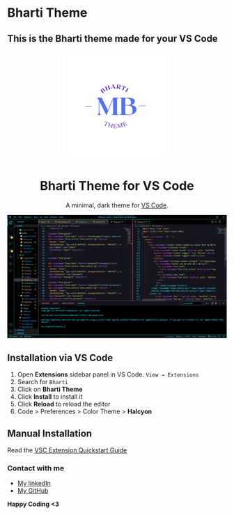 # Bharti Theme
## This is the Bharti theme made for your VS Code 

 <p align="center">
  <img alt="Halcyon Logo" src="image/Bharti-removebg-preview.png" width="250" />
</p>
<h1 align="center">
  Bharti Theme for VS Code
</h1>
<p align="center">
  A minimal, dark theme for <a href="https://marketplace.visualstudio.com/items?itemName=Rajankumar.bharti-theme">VS Code</a>.
<!-- </p>
<p align="center">
  <a href="https://marketplace.visualstudio.com/items?itemName=brittanychiang.halcyon-vscode">
    <img alt="Version" src="https://vsmarketplacebadge.apphb.com/version/brittanychiang.halcyon-vscode.svg" />
  </a>
  <a href="https://marketplace.visualstudio.com/items?itemName=brittanychiang.halcyon-vscode">
    <img alt="Downloads" src="https://vsmarketplacebadge.apphb.com/downloads/brittanychiang.halcyon-vscode.svg" />
  </a>
  <a href="https://marketplace.visualstudio.com/items?itemName=brittanychiang.halcyon-vscode">
    <img alt="Installs" src="https://vsmarketplacebadge.apphb.com/installs/brittanychiang.halcyon-vscode.svg" />
  </a>
</p> -->

![demo](image/bharti_theme2.jpg)

## Installation via VS Code

1. Open **Extensions** sidebar panel in VS Code. `View → Extensions`
2. Search for `Bharti`
3. Click on **Bharti Theme** 
4. Click **Install** to install it
5. Click **Reload** to reload the editor
6. Code > Preferences > Color Theme > **Halcyon**

## Manual Installation

Read the [VSC Extension Quickstart Guide](https://github.com/bchiang7/halcyon-vscode/blob/master/vsc-extension-quickstart.md)

### Contact with me 
* [My linkedIn](https://www.linkedin.com/in/krcpr007/)
* [My GitHub](https://github.com/krcpr007)

**Happy Coding <3**
